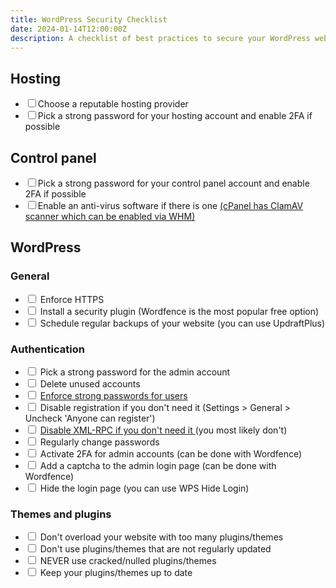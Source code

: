 ```yaml
---
title: WordPress Security Checklist
date: 2024-01-14T12:00:00Z
description: A checklist of best practices to secure your WordPress website
---
```


## Hosting
<ul class="checklist">
  <li><input type="checkbox">Choose a reputable hosting provider</li>
  <li><input type="checkbox">Pick a strong password for your hosting account and enable 2FA if possible</li>
</ul>

## Control panel
<ul class="checklist">
  <li><input type="checkbox">Pick a strong password for your control panel account and enable 2FA if possible
  </li>
  <li><input type="checkbox">Enable an anti-virus software if there is one
    <a href="https://docs.cpanel.net/whm/plugins/configure-clamav-scanner/">
      (cPanel has ClamAV scanner which can
      be enabled via WHM)
    </a>
  </li>
</ul>

## WordPress

### General
<ul class="checklist">
  <li><input type="checkbox"> Enforce HTTPS</li>
  <li><input type="checkbox"> Install a security plugin (Wordfence is the most popular free option)</li>
  <li><input type="checkbox"> Schedule regular backups of your website (you can use UpdraftPlus)</li>
</ul>

### Authentication
<ul class="checklist">
  <li><input type="checkbox"> Pick a strong password for the admin account</li>
  <li><input type="checkbox"> Delete unused accounts</li>
  <li><input type="checkbox">
    <a href="https://www.wpbeginner.com/plugins/how-to-force-strong-password-on-users-in-wordpress/">
      Enforce strong passwords for users
    </a>
  </li>
  <li><input type="checkbox"> Disable registration if you don't need it (Settings > General > Uncheck 'Anyone
    can
    register')</li>
  <li><input type="checkbox">
    <a href="https://blogvault.net/wordpress-disable-xmlrpc/">
      Disable XML-RPC if you don't need it
    </a>
    (you most likely don't)
  </li>
  <li><input type="checkbox"> Regularly change passwords</li>
  <li><input type="checkbox"> Activate 2FA for admin accounts (can be done with Wordfence)</li>
  <li><input type="checkbox"> Add a captcha to the admin login page (can be done with Wordfence)</li>
  <li><input type="checkbox"> Hide the login page (you can use WPS Hide Login)</li>
</ul>

### Themes and plugins
<ul class="checklist">
  <li><input type="checkbox"> Don't overload your website with too many plugins/themes</li>
  <li><input type="checkbox"> Don't use plugins/themes that are not regularly updated</li>
  <li><input type="checkbox"> NEVER use cracked/nulled plugins/themes</li>
  <li><input type="checkbox"> Keep your plugins/themes up to date</li>
</ul>
